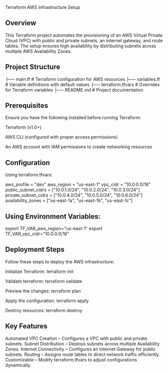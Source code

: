 Terraform AWS Infrastructure Setup

## Overview

This Terraform project automates the provisioning of an AWS Virtual Private Cloud (VPC) with public and private subnets, an internet gateway, and route tables. The setup ensures high availability by distributing subnets across multiple AWS Availability Zones.

## Project Structure

├── main.tf               # Terraform configuration for AWS resources
├── variables.tf          # Variable definitions with default values
├── terraform.tfvars      # Overrides for Terraform variables
├── README.md             # Project documentation

## Prerequisites

Ensure you have the following installed before running Terraform:

Terraform (v1.0+)

AWS CLI (configured with proper access permissions)

An AWS account with IAM permissions to create networking resources

## Configuration

Using terraform.tfvars:

aws_profile = "dev"
aws_region  = "us-east-1"
vpc_cidr    = "10.0.0.0/16"
public_subnet_cidrs  = ["10.0.1.0/24", "10.0.2.0/24", "10.0.3.0/24"]
private_subnet_cidrs = ["10.0.4.0/24", "10.0.5.0/24", "10.0.6.0/24"]
availability_zones   = ["us-east-1a", "us-east-1b", "us-east-1c"]

## Using Environment Variables:

export TF_VAR_aws_region="us-east-1"
export TF_VAR_vpc_cidr="10.0.0.0/16"

## Deployment Steps

Follow these steps to deploy the AWS infrastructure:

Initialize Terraform:
terraform init

Validate terraform:
terraform validate

Preview the changes:
terraform plan

Apply the configuration:
terraform apply

Destroy resources:
terraform destroy 

## Key Features

Automated VPC Creation – Configures a VPC with public and private subnets.
Subnet Distribution – Deploys subnets across multiple Availability Zones.
Internet Connectivity – Configures an Internet Gateway for public subnets.
Routing – Assigns route tables to direct network traffic efficiently.
Customizable – Modify terraform.tfvars to adjust configurations dynamically.